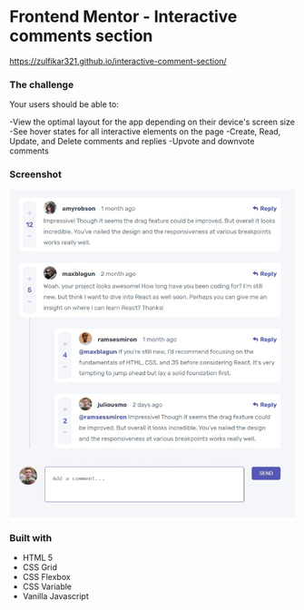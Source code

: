 # Frontend Mentor - Interactive comments section

https://zulfikar321.github.io/interactive-comment-section/

### The challenge

Your users should be able to:

-View the optimal layout for the app depending on their device's screen size
-See hover states for all interactive elements on the page
-Create, Read, Update, and Delete comments and replies
-Upvote and downvote comments

### Screenshot
![ss](https://github.com/zulfikar321/interactive-comment-section/blob/main/Web%20capture_27-2-2022_225930_127.0.0.1.jpeg?raw=true)

### Built with
 
- HTML 5
- CSS Grid
- CSS Flexbox
- CSS Variable
- Vanilla Javascript
